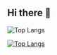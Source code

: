 ## Hi there 👋

 ![Top Langs](https://github-readme-stats.vercel.app/api/top-langs/?username=EwanQuelo&hide=javascript,css,scss,html&theme=tokyonight)

[![Top Langs](https://github-readme-stats.vercel.app/api/top-langs/?username=EwanQuelo&layout=donut-vertical)](https://github.com/anuraghazra/github-readme-stats)
<!--
**EwanQuelo/EwanQuelo** is a ✨ _special_ ✨ repository because its `README.md` (this file) appears on your GitHub profile.

Here are some ideas to get you started:

- 🔭 I’m currently working on ...
- 🌱 I’m currently learning ...
- 👯 I’m looking to collaborate on ...
- 🤔 I’m looking for help with ...
- 💬 Ask me about ...
- 📫 How to reach me: ...
- 😄 Pronouns: ...
- ⚡ Fun fact: ...
-->
